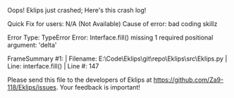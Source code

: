 Oops! Eklips just crashed;
Here's this crash log!

Quick Fix for users: N/A (Not Available)
Cause of error: bad coding skillz

Error Type: TypeError
Error: Interface.fill() missing 1 required positional argument: 'delta'

FrameSummary #1:
  | Filename: E:\Code\Eklips\git\repo\Eklips\src\Eklips.py
  | Line: interface.fill()
  | Line #: 147


Please send this file to the developers of Eklips at https://github.com/Za9-118/Eklips/issues. 
Your feedback is important!